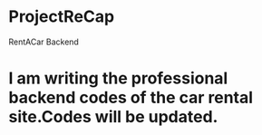 # ProjectReCap
RentACar Backend
# I am writing the professional backend codes of the car rental site.Codes will be updated.
